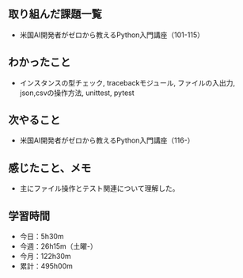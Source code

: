 ## 取り組んだ課題一覧
- 米国AI開発者がゼロから教えるPython入門講座（101-115）
## わかったこと
- インスタンスの型チェック, tracebackモジュール, ファイルの入出力, json,csvの操作方法, unittest, pytest
## 次やること
- 米国AI開発者がゼロから教えるPython入門講座（116-）
## 感じたこと、メモ
- 主にファイル操作とテスト関連について理解した。
## 学習時間
- 今日：5h30m
- 今週：26h15m（土曜-）
- 今月：122h30m
- 累計：495h00m